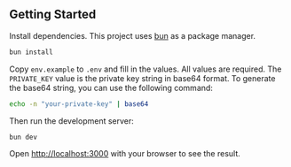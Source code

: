 ## Getting Started

Install dependencies. This project uses [bun](https://bun.sh/) as a package manager.

```bash
bun install
```

Copy `env.example` to `.env` and fill in the values. All values are required. The `PRIVATE_KEY` value is the private key string in base64 format. To generate the base64 string, you can use the following command:

```bash
echo -n "your-private-key" | base64
```

Then run the development server:

```bash
bun dev
```

Open [http://localhost:3000](http://localhost:3000) with your browser to see the result.

